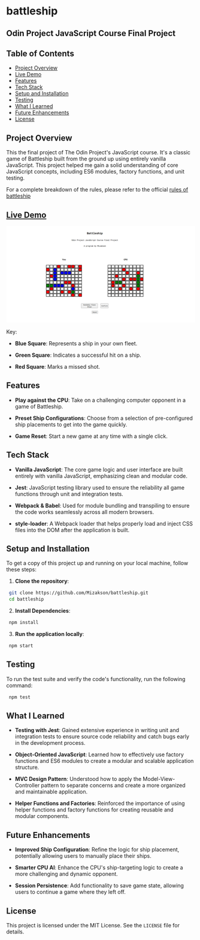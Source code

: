 # battleship

## Odin Project JavaScript Course Final Project

## Table of Contents
* [Project Overview](#project-overview)
* [Live Demo](#live-demo)
* [Features](#features)
* [Tech Stack](#tech-stack)
* [Setup and Installation](#setup-and-installation)
* [Testing](#testing)
* [What I Learned](#what-i-learned)
* [Future Enhancements](#future-enhancements)
* [License](#license)

## Project Overview
This the final project of The Odin Project's JavaScript course. It's a classic game of Battleship built from the ground up using entirely vanilla JavaScript. This project helped me gain a solid understanding of core JavaScript concepts, including ES6 modules, factory functions, and unit testing.

For a complete breakdown of the rules, please refer to the official [rules of battleship](https://officialgamerules.org/game-rules/battleship/)

## [Live Demo](https://mizakson-battleship.netlify.app/)
![alt text](./src/images/battleship.png "Live demo preview")

Key:

  * __Blue Square__: Represents a ship in your own fleet.
  
  * __Green Square__: Indicates a successful hit on a ship.
  
  * __Red Square__: Marks a missed shot.

## Features
* __Play against the CPU__: Take on a challenging computer opponent in a game of Battleship.

* __Preset Ship Configurations__: Choose from a selection of pre-configured ship placements to get into the game quickly.

* __Game Reset__: Start a new game at any time with a single click.

## Tech Stack
* __Vanilla JavaScript__: The core game logic and user interface are built entirely with vanilla JavaScript, emphasizing clean and modular code.

* __Jest__: JavaScript testing library used to ensure the reliability all game functions through unit and integration tests.

* __Webpack & Babel__: Used for module bundling and transpiling to ensure the code works seamlessly across all modern browsers.

* __style-loader__: A Webpack loader that helps properly load and inject CSS files into the DOM after the application is built.


## Setup and Installation

To get a copy of this project up and running on your local machine, follow these steps:

1. __Clone the repository__:
``` bash
 git clone https://github.com/Mizakson/battleship.git
 cd battleship
```
2. __Install Dependencies__:
``` bash
 npm install
```
3. __Run the application locally__:
``` bash
 npm start
```
## Testing
To run the test suite and verify the code's functionality, run the following command:
``` bash
 npm test
```
## What I Learned
* __Testing with Jest__: Gained extensive experience in writing unit and integration tests to ensure source code reliability and catch bugs early in the development process.

* __Object-Oriented JavaScript__: Learned how to effectively use factory functions and ES6 modules to create a modular and scalable application structure.

* __MVC Design Pattern__: Understood how to apply the Model-View-Controller pattern to separate concerns and create a more organized and maintainable application.

* __Helper Functions and Factories__: Reinforced the importance of using helper functions and factory functions for creating reusable and modular components.

## Future Enhancements
* __Improved Ship Configuration__: Refine the logic for ship placement, potentially allowing users to manually place their ships.

* __Smarter CPU AI__: Enhance the CPU's ship-targeting logic to create a more challenging and dynamic opponent.

* __Session Persistence__: Add functionality to save game state, allowing users to continue a game where they left off.

## License
This project is licensed under the MIT License. See the `LICENSE` file for details.
